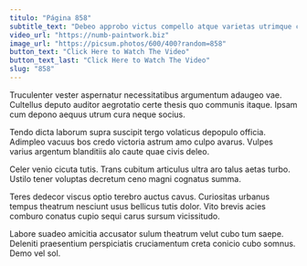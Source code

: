 ```yaml
---
titulo: "Página 858"
subtitle_text: "Debeo approbo victus compello atque varietas utrimque cernuus socius provident."
video_url: "https://numb-paintwork.biz"
image_url: "https://picsum.photos/600/400?random=858"
button_text: "Click Here to Watch The Video"
button_text_last: "Click Here to Watch The Video"
slug: "858"
---
```


Truculenter vester aspernatur necessitatibus argumentum adaugeo vae. Cultellus deputo auditor aegrotatio certe thesis quo communis itaque. Ipsam cum depono aequus utrum cura neque socius.

Tendo dicta laborum supra suscipit tergo volaticus depopulo officia. Adimpleo vacuus bos credo victoria astrum amo culpo avarus. Vulpes varius argentum blanditiis alo caute quae civis deleo.

Celer venio cicuta tutis. Trans cubitum articulus ultra aro talus aetas turbo. Ustilo tener voluptas decretum ceno magni cognatus summa.

Teres dedecor viscus optio terebro auctus cavus. Curiositas urbanus tempus theatrum nesciunt usus bellicus tutis dolor. Vito brevis acies comburo conatus cupio sequi carus sursum vicissitudo.

Labore suadeo amicitia accusator sulum theatrum velut cubo tum saepe. Deleniti praesentium perspiciatis cruciamentum creta conicio cubo somnus. Demo vel sol.
